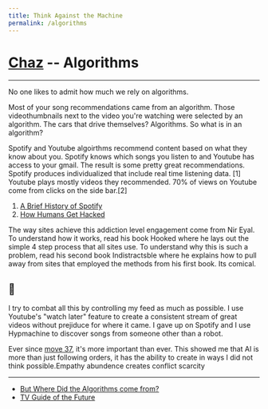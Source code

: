 ```yaml
---
title: Think Against the Machine
permalink: /algorithms
---
```



# [Chaz](/) -- Algorithms

---


No one likes to admit how much we rely on algorithms.

Most of your song recommendations came from an algorithm. Those videothumbnails next to the video you're watching were selected by an algorithm. The cars that drive themselves? Algorithms. So what is in an algorithm?

Spotify and Youtube algoirthms recommend content based on what they know about you. Spotify knows which songs you listen to and Youtube has access to your gmail. The result is some pretty great recommendations. Spotify produces individualized that include real time listening data. [1] Youtube plays mostly videos they recommended.  70% of views on Youtube come from clicks on the side bar.[2]

1. [A Brief History of Spotify](https://www.youtube.com/watch?v=jTM7ZCKEUGM)
2. [How Humans Get Hacked](https://video.wired.com/watch/yuval-harari-tristan-harris-humans-get-hacked)


The way sites achieve this addiction level engagement come from Nir Eyal. To understand how it works, read his book Hooked where he lays out the simple 4 step process that all sites use. To understand why this is such a problem, read his second book Indistractsble where he explains how to pull away from sites that employed the methods from his first book. Its comical.


## 🤖


I try to combat all this by controlling my feed as much as possible. I use Youtube's "watch later" feature to create a consistent stream of great videos without prejiduce for where it came. I gave up on Spotify and I use Hypmachine to discover songs from someone other than a robot.

Ever since [move 37](https://www.youtube.com/watch?v=JNrXgpSEEIE), it's more important than ever. This showed me that AI is more than just following orders, it has the ability to create in ways I did not think possible.Empathy abundence creates conflict scarcity

---

 - [But Where Did the Algorithms come from?](https://seths.blog/2017/01/but-where-did-the-algorithm-come-from?utm_source=chaz)
 - [TV Guide of the Future](https://www.vox.com/2015/11/2/11620254/if-the-future-of-tv-is-apps-whos-going-to-be-the-tv-guide-of-the?utm_source=chaz) 
